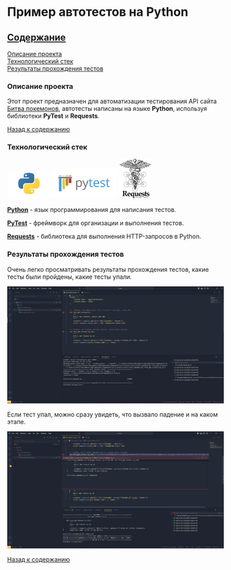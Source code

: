 # Пример автотестов на **Python**

## [Содержание](#Содержание)

[Описание проекта](#Описание-проекта)  
[Технологический стек](#Технологический-стек)   
[Результаты прохождения тестов](#Результаты-прохождения-тестов)

### Описание проекта

Этот проект предназначен для автоматизации тестирования API сайта [Битва покемонов](https://pokemonbattle.me/),
автотесты написаны на языке **Python**, используя библиотеки **PyTest**  и **Requests**.

[Назад к содержанию](#Содержание)

### Технологический стек
<p>
    <img width="20%" title="Python" src="media/python.png" alt="Python">
    <img width="30%" title="PyTest" src="media/pyTests.png" alt="PyTest">
    <img width="15%" title="Requests" src="media/requests.png" alt="Requests">
</p>  

**[Python](https://www.python.org/)** - язык программирования для написания тестов.  

**[PyTest](https://docs.pytest.org/en/7.4.x/)** - фреймворк для организации и выполнения тестов.  

**[Requests](https://requests.readthedocs.io/en/latest/)** - библиотека для выполнения HTTP-запросов в Python.


### Результаты прохождения тестов

Очень легко просматривать результаты прохождения тестов, какие тесты были пройдены, какие тесты упали.

<p>
    <img title="result tests" src="media/01.png" alt="result tests">
</p>
  
Если тест упал, можно сразу увидеть, что вызвало падение и на каком этапе.
<p>
    <img title="result tests" src="media/02.png" alt="result tests">
</p>

[Назад к содержанию](#Содержание)

